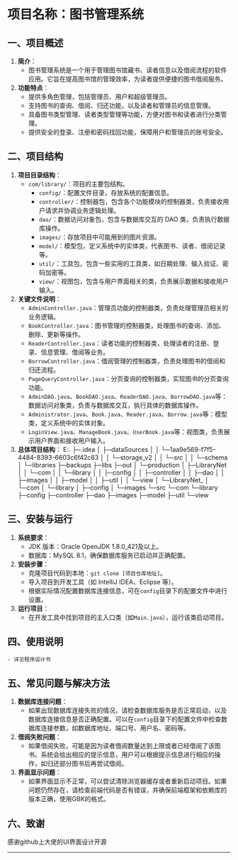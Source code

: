 # 项目名称：图书管理系统

## 一、项目概述
1. **简介**：
    - 图书管理系统是一个用于管理图书馆藏书、读者信息以及借阅流程的软件应用。它旨在提高图书馆的管理效率，为读者提供便捷的图书借阅服务。
2. **功能特点**：
    - 提供多角色管理，包括管理员、用户和超级管理员。
    - 支持图书的查询、借阅、归还功能，以及读者和管理员的信息管理。
    - 具备图书类型管理、读者类型管理等功能，方便对图书和读者进行分类管理。
    - 提供安全的登录、注册和密码找回功能，保障用户和管理员的账号安全。

## 二、项目结构
1. **项目目录结构**：
    - `com/library/`：项目的主要包结构。
        - `config/`：配置文件目录，存放系统的配置信息。
        - `controller/`：控制器包，包含各个功能模块的控制器类，负责接收用户请求并协调业务逻辑处理。
        - `dao/`：数据访问对象包，包含与数据库交互的 DAO 类，负责执行数据库操作。
        - `images/`：存放项目中可能用到的图片资源。
        - `model/`：模型包，定义系统中的实体类，代表图书、读者、借阅记录等。
        - `util/`：工具包，包含一些实用的工具类，如日期处理、输入验证、密码加密等。
        - `view/`：视图包，包含与用户界面相关的类，负责展示数据和接收用户输入。
2. **关键文件说明**：
    - `AdminController.java`：管理员功能的控制器类，负责处理管理员相关的业务逻辑。
    - `BookController.java`：图书管理的控制器类，处理图书的查询、添加、删除、更新等操作。
    - `ReaderController.java`：读者功能的控制器类，处理读者的注册、登录、信息管理、借阅等业务。
    - `BorrowController.java`：借阅管理的控制器类，负责处理图书的借阅和归还流程。
    - `PageQueryController.java`：分页查询的控制器类，实现图书的分页查询功能。
    - `AdminDAO.java`、`BookDAO.java`、`ReaderDAO.java`、`BorrowDAO.java`等：数据访问对象类，负责与数据库交互，执行具体的数据库操作。
    - `Administrator.java`、`Book.java`、`Reader.java`、`Borrow.java`等：模型类，定义系统中的实体对象。
    - `LoginView.java`、`ManageBook.java`、`UserBook.java`等：视图类，负责展示用户界面和接收用户输入。
3. **总体项目结构**：
    E:.
    ├─.idea
    │  ├─dataSources
    │  │  └─1aa9e569-f7f5-4484-8393-6603c6f42c83
    │  │      └─storage_v2
    │  │          └─_src_
    │  │              └─schema
    │  └─libraries
    ├─backups
    ├─libs
    ├─out
    │  └─production
    │      ├─LibraryNet
    │      │  └─com
    │      │      └─library
    │      │          ├─config
    │      │          ├─controller
    │      │          ├─dao
    │      │          ├─images
    │      │          ├─model
    │      │          ├─util
    │      │          └─view
    │      └─LibraryNet_
    │          └─com
    │              └─library
    │                  ├─config
    │                  └─images
    └─src
        └─com
            └─library
                ├─config
                ├─controller
                ├─dao
                ├─images
                ├─model
                ├─util
                └─view
## 三、安装与运行
1. **系统要求**：
    - JDK 版本：Oracle OpenJDK 1.8.0_421及以上。
    - 数据库：MySQL 8.1，确保数据库服务已启动并正确配置。
2. **安装步骤**：
    - 克隆项目代码到本地：`git clone [项目仓库地址]`。
    - 导入项目到开发工具（如 IntelliJ IDEA、Eclipse 等）。
    - 根据实际情况配置数据库连接信息，可在`config`目录下的配置文件中进行设置。
3. **运行项目**：
    - 在开发工具中找到项目的主入口类（如`Main.java`），运行该类启动项目。

## 四、使用说明
    - 详见程序设计书

## 五、常见问题与解决方法
1. **数据库连接问题**：
    - 如果出现数据库连接失败的情况，请检查数据库服务是否正常启动，以及数据库连接信息是否正确配置。可以在`config`目录下的配置文件中检查数据库连接参数，如数据库地址、端口号、用户名、密码等。
2. **借阅失败问题**：
    - 如果借阅失败，可能是因为读者借阅数量达到上限或者已经借阅了该图书。系统会给出相应的提示信息，用户可以根据提示信息进行相应的操作，如归还部分图书后再尝试借阅。
3. **界面显示问题**：
    - 如果界面显示不正常，可以尝试清除浏览器缓存或者重新启动项目。如果问题仍然存在，请检查前端代码是否有错误，并确保前端框架和依赖库的版本正确，使用GBK的格式。

## 六、致谢
感谢github上大佬的UI界面设计开源

---
